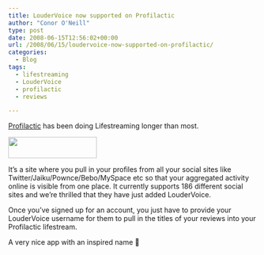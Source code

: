 ```yaml
---
title: LouderVoice now supported on Profilactic
author: "Conor O'Neill"
type: post
date: 2008-06-15T12:56:02+00:00
url: /2008/06/15/loudervoice-now-supported-on-profilactic/
categories:
  - Blog
tags:
  - lifestreaming
  - LouderVoice
  - profilactic
  - reviews

---
```

[Profilactic][1] has been doing Lifestreaming longer than most.

[<img class="aligncenter size-full wp-image-119" title="profilactic" src="http://www.loudervoice.com/wp-content/uploads/2008/06/profilactic.jpg" alt="" width="179" height="43" />][2]

It&#8217;s a site where you pull in your profiles from all your social sites like Twitter/Jaiku/Pownce/Bebo/MySpace etc so that your aggregated activity online is visible from one place. It currently supports 186 different social sites and we&#8217;re thrilled that they have just added LouderVoice.

Once you&#8217;ve signed up for an account, you just have to provide your LouderVoice username for them to pull in the titles of your reviews into your Profilactic lifestream.

A very nice app with an inspired name 🙂

 [1]: http://www.profilactic.com/
 [2]: http://www.loudervoice.com/wp-content/uploads/2008/06/profilactic.jpg